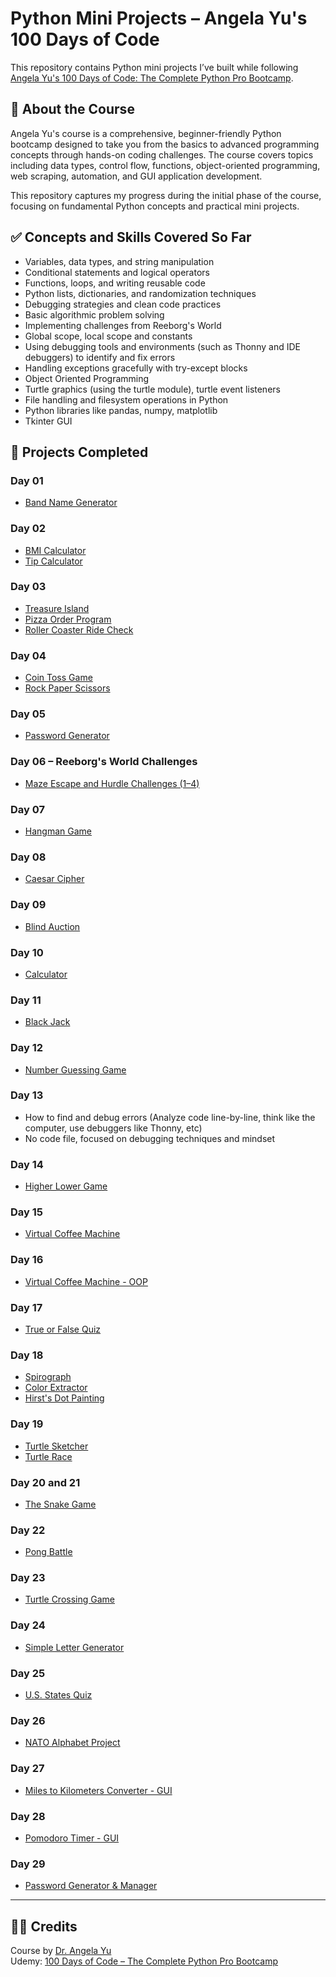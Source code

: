 # Python Mini Projects – Angela Yu's 100 Days of Code

This repository contains Python mini projects I’ve built while following [Angela Yu's 100 Days of Code: The Complete Python Pro Bootcamp](https://www.udemy.com/course/100-days-of-code/).

## 📘 About the Course

Angela Yu's course is a comprehensive, beginner-friendly Python bootcamp designed to take you from the basics to advanced programming concepts through hands-on coding challenges. The course covers topics including data types, control flow, functions, object-oriented programming, web scraping, automation, and GUI application development.  

This repository captures my progress during the initial phase of the course, focusing on fundamental Python concepts and practical mini projects.

## ✅ Concepts and Skills Covered So Far

- Variables, data types, and string manipulation  
- Conditional statements and logical operators  
- Functions, loops, and writing reusable code  
- Python lists, dictionaries, and randomization techniques  
- Debugging strategies and clean code practices  
- Basic algorithmic problem solving  
- Implementing challenges from Reeborg's World
- Global scope, local scope and constants
- Using debugging tools and environments (such as Thonny and IDE debuggers) to identify and fix errors  
- Handling exceptions gracefully with try-except blocks 
- Object Oriented Programming
- Turtle graphics (using the turtle module), turtle event listeners
- File handling and filesystem operations in Python
- Python libraries like pandas, numpy, matplotlib
- Tkinter GUI

## 🚀 Projects Completed

### Day 01
- [Band Name Generator](./Day%2001/bandNameGenerator.py)

### Day 02
- [BMI Calculator](./Day%2002/bmiCalculator.py)  
- [Tip Calculator](./Day%2002/tipCalculator.py)

### Day 03
- [Treasure Island](./Day%2003/treasureHunt.py)  
- [Pizza Order Program](./Day%2003/pythonPizzaStore.py)  
- [Roller Coaster Ride Check](./Day%2003/rollerCoaster.py)

### Day 04
- [Coin Toss Game](./Day%2004/coinTossGame.py)  
- [Rock Paper Scissors](./Day%2004/rockPaperScissors.py)

### Day 05
- [Password Generator](./Day%2005/passwordGenerator.py)

### Day 06 – Reeborg's World Challenges  
- [Maze Escape and Hurdle Challenges (1–4)](./Day%2006/)

### Day 07
- [Hangman Game](./Day%2007/hangman.py)

### Day 08
- [Caesar Cipher](./Day%2008/customCaesarCipher.py)

### Day 09
- [Blind Auction](./Day%2009/blindAuction.py)

### Day 10
- [Calculator](./Day%2010/calculator.py)

### Day 11
- [Black Jack](./Day%2011/blackJack.py)

### Day 12
- [Number Guessing Game](./Day%2012/numberGuessingGame.py)

### Day 13  
- How to find and debug errors (Analyze code line-by-line, think like the computer, use debuggers like Thonny, etc)  
- No code file, focused on debugging techniques and mindset  

### Day 14  
- [Higher Lower Game](./Day%2014/higherLowerGame.py)

### Day 15
- [Virtual Coffee Machine](./Day%2015/virtualCoffeeMachine.py)

### Day 16
- [Virtual Coffee Machine - OOP](./Day%2016/main.py)

### Day 17
- [True or False Quiz](./Day%2017/main.py)

### Day 18
- [Spirograph](./Day%2018/spirograph.py)
- [Color Extractor](./Day%2018/color_extractor.py)
- [Hirst's Dot Painting](./Day%2018/hirst_dot_painting.py)

### Day 19
- [Turtle Sketcher](./Day%2019/turtle_sketcher.py)
- [Turtle Race](./Day%2019/turtle_race.py)

### Day 20 and 21
- [The Snake Game](./Day%2020%20and%2021/snake_game.py)

### Day 22
- [Pong Battle](./Day%2022/pong_battle.py)

### Day 23
- [Turtle Crossing Game](./Day%2023/turtle_crossing.py)

### Day 24
- [Simple Letter Generator](./Day%2024/main.py)

### Day 25
- [U.S. States Quiz](./Day%2025/main.py)

### Day 26
- [NATO Alphabet Project](./Day%2026/main.py)

### Day 27
- [Miles to Kilometers Converter - GUI](./Day%2027/main.py)

### Day 28
- [Pomodoro Timer - GUI](./Day%2028/main.py)

### Day 29
- [Password Generator & Manager](./Day%2029/main.py)
---

## 👩‍🏫 Credits

Course by [Dr. Angela Yu](https://www.udemy.com/user/angela-yu/)  
Udemy: [100 Days of Code – The Complete Python Pro Bootcamp](https://www.udemy.com/course/100-days-of-code/)
